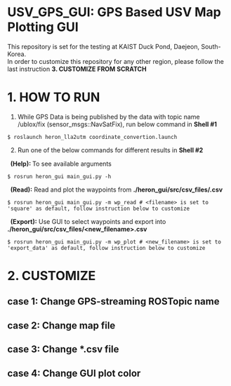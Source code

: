 # USV_GPS_GUI: GPS Based USV Map Plotting GUI
This repository is set for the testing at KAIST Duck Pond, Daejeon, South-Korea.<br>
In order to customize this repository for any other region, please follow the last instruction <b>3. CUSTOMIZE FROM SCRATCH</b>

# 1. HOW TO RUN
1. While GPS Data is being published by the data with topic name /ublox/fix (sensor_msgs::NavSatFix), run below command in <b>Shell #1</b>
```
$ roslaunch heron_lla2utm coordinate_convertion.launch
```
2. Run one of the below commands for different results in <b>Shell #2</b><br>

<b>&ensp;(Help): </b>To see available arguments
```
$ rosrun heron_gui main_gui.py -h
```
<b>&ensp;(Read):</b> Read and plot the waypoints from <b>./heron_gui/src/csv_files/<filename>.csv</b>
```
$ rosrun heron_gui main_gui.py -m wp_read # <filename> is set to 'square' as default, follow instruction below to customize
```
<b>&ensp;(Export):</b> Use GUI to select waypoints and export into <b>./heron_gui/src/csv_files/<new_filename>.csv</b>
```
$ rosrun heron_gui main_gui.py -m wp_plot # <new_filename> is set to 'export_data' as default, follow instruction below to customize
```

# 2. CUSTOMIZE
## case 1: Change GPS-streaming ROSTopic name
## case 2: Change map file
## case 3: Change *.csv file
## case 4: Change GUI plot color
  
